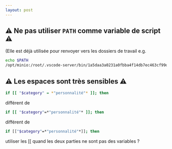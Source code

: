 ```yaml
---
layout: post
---
```

## ⚠️ Ne pas utiliser `PATH` comme variable de script ⚠️

(Elle est déjà utilisée pour renvoyer vers les dossiers de travail e.g.

```bash
echo $PATH
/opt/minio:/root/.vscode-server/bin/1a5daa3a0231a0fbba4f14db7ec463cf99d7768e/bin/remote-cli:/opt/minio:/opt/conda/envs/DiT_env/bin:/opt/conda/condabin:/usr/local/sbin:/usr/local/bin:/usr/sbin:/usr/bin:/sbin:/bin:/usr/games:/usr/local/games
```

## ⚠️ Les espaces sont très sensibles ⚠️

```bash
if [[ "$category" = *"personnalité"* ]]; then
```

différent de

```bash
if [[ "$category"=*"personnalité"* ]]; then
```

différent de

```bash
if [["$category"=*"personnalité"*]]; then
```

utiliser les [[ quand les deux parties ne sont pas des variables ?